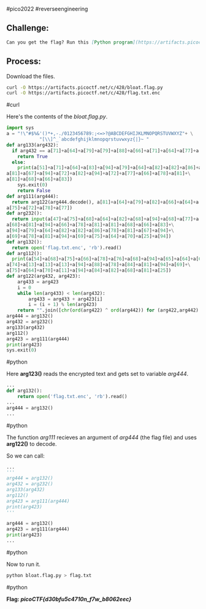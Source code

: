#pico2022 #reverseengineering 

## Challenge:
```md
Can you get the flag? Run this [Python program](https://artifacts.picoctf.net/c/428/bloat.flag.py) in the same directory as this [encrypted flag](https://artifacts.picoctf.net/c/428/flag.txt.enc).
```

## Process:
Download the files.
```bash
curl -O https://artifacts.picoctf.net/c/428/bloat.flag.py
curl -O https://artifacts.picoctf.net/c/428/flag.txt.enc
```
#curl 

Here's the contents of the *bloat.flag.py*.
```python
import sys
a = "!\"#$%&'()*+,-./0123456789:;<=>?@ABCDEFGHIJKLMNOPQRSTUVWXYZ"+ \
            "[\\]^_`abcdefghijklmnopqrstuvwxyz{|}~ "
def arg133(arg432):
  if arg432 == a[71]+a[64]+a[79]+a[79]+a[88]+a[66]+a[71]+a[64]+a[77]+a[66]+a[68]:
    return True
  else:
    print(a[51]+a[71]+a[64]+a[83]+a[94]+a[79]+a[64]+a[82]+a[82]+a[86]+a[78]+\
a[81]+a[67]+a[94]+a[72]+a[82]+a[94]+a[72]+a[77]+a[66]+a[78]+a[81]+\
a[81]+a[68]+a[66]+a[83])
    sys.exit(0)
    return False
def arg111(arg444):
  return arg122(arg444.decode(), a[81]+a[64]+a[79]+a[82]+a[66]+a[64]+a[75]+\
a[75]+a[72]+a[78]+a[77])
def arg232():
  return input(a[47]+a[75]+a[68]+a[64]+a[82]+a[68]+a[94]+a[68]+a[77]+a[83]+\
a[68]+a[81]+a[94]+a[66]+a[78]+a[81]+a[81]+a[68]+a[66]+a[83]+\
a[94]+a[79]+a[64]+a[82]+a[82]+a[86]+a[78]+a[81]+a[67]+a[94]+\
a[69]+a[78]+a[81]+a[94]+a[69]+a[75]+a[64]+a[70]+a[25]+a[94])
def arg132():
  return open('flag.txt.enc', 'rb').read()
def arg112():
  print(a[54]+a[68]+a[75]+a[66]+a[78]+a[76]+a[68]+a[94]+a[65]+a[64]+a[66]+\
a[74]+a[13]+a[13]+a[13]+a[94]+a[88]+a[78]+a[84]+a[81]+a[94]+a[69]+\
a[75]+a[64]+a[70]+a[11]+a[94]+a[84]+a[82]+a[68]+a[81]+a[25])
def arg122(arg432, arg423):
    arg433 = arg423
    i = 0
    while len(arg433) < len(arg432):
        arg433 = arg433 + arg423[i]
        i = (i + 1) % len(arg423)
    return "".join([chr(ord(arg422) ^ ord(arg442)) for (arg422,arg442) in zip(arg432,arg433)])
arg444 = arg132()
arg432 = arg232()
arg133(arg432)
arg112()
arg423 = arg111(arg444)
print(arg423)
sys.exit(0)
```
#python 

Here **arg123()** reads the encrypted text and gets set to variable *arg444*.
```python
...
def arg132():
	return open('flag.txt.enc', 'rb').read()
...
arg444 = arg132()
...
```
#python 

The function *arg111* recieves an argument of *arg444* (the flag file) and uses **arg122()** to decode.

So we can call:
```python
...
'''
arg444 = arg132()
arg432 = arg232()
arg133(arg432)
arg112()
arg423 = arg111(arg444)
print(arg423)
'''

arg444 = arg132()
arg423 = arg111(arg444)
print(arg423)
...
```
#python 

Now to run it.
```bash
python bloat.flag.py > flag.txt
```
#python 

**Flag: *picoCTF{d30bfu5c4710n_f7w_b8062eec}***
